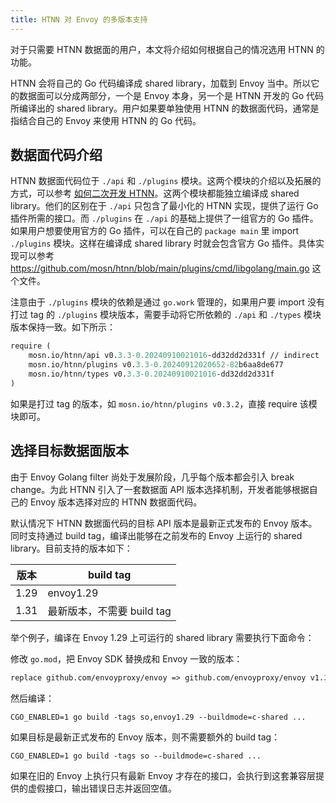 ```yaml
---
title: HTNN 对 Envoy 的多版本支持
---
```


对于只需要 HTNN 数据面的用户，本文将介绍如何根据自己的情况选用 HTNN 的功能。

HTNN 会将自己的 Go 代码编译成 shared library，加载到 Envoy 当中。所以它的数据面可以分成两部分，一个是 Envoy 本身，另一个是 HTNN 开发的 Go 代码所编译出的 shared library。用户如果要单独使用 HTNN 的数据面代码，通常是指结合自己的 Envoy 来使用 HTNN 的 Go 代码。

## 数据面代码介绍

HTNN 数据面代码位于 `./api` 和 `./plugins` 模块。这两个模块的介绍以及拓展的方式，可以参考 [如何二次开发 HTNN](./get_involved.md)。这两个模块都能独立编译成 shared library。他们的区别在于 `./api` 只包含了最小化的 HTNN 实现，提供了运行 Go 插件所需的接口。而 `./plugins` 在 `./api` 的基础上提供了一组官方的 Go 插件。如果用户想要使用官方的 Go 插件，可以在自己的 `package main` 里 import `./plugins` 模块。这样在编译成 shared library 时就会包含官方 Go 插件。具体实现可以参考 https://github.com/mosn/htnn/blob/main/plugins/cmd/libgolang/main.go 这个文件。

注意由于 `./plugins` 模块的依赖是通过 `go.work` 管理的，如果用户要 import 没有打过 tag 的 `./plugins` 模块版本，需要手动将它所依赖的 `./api` 和 `./types` 模块版本保持一致。如下所示：

```go.mod
require (
    mosn.io/htnn/api v0.3.3-0.20240910021016-dd32dd2d331f // indirect
    mosn.io/htnn/plugins v0.3.3-0.20240912020652-82b6aa8de677
    mosn.io/htnn/types v0.3.3-0.20240910021016-dd32dd2d331f
)
```

如果是打过 tag 的版本，如 `mosn.io/htnn/plugins v0.3.2`，直接 require 该模块即可。

## 选择目标数据面版本

由于 Envoy Golang filter 尚处于发展阶段，几乎每个版本都会引入 break change。为此 HTNN 引入了一套数据面 API 版本选择机制，开发者能够根据自己的 Envoy 版本选择对应的 HTNN 数据面代码。

默认情况下 HTNN 数据面代码的目标 API 版本是最新正式发布的 Envoy 版本。同时支持通过 build tag，编译出能够在之前发布的 Envoy 上运行的 shared library。目前支持的版本如下：

| 版本 | build tag                  |
|------|----------------------------|
| 1.29 | envoy1.29                  |
| 1.31 | 最新版本，不需要 build tag |

举个例子，编译在 Envoy 1.29 上可运行的 shared library 需要执行下面命令：

修改 `go.mod`，把 Envoy SDK 替换成和 Envoy 一致的版本：

```go.mod
replace github.com/envoyproxy/envoy => github.com/envoyproxy/envoy v1.29.5
```

然后编译：

```shell
CGO_ENABLED=1 go build -tags so,envoy1.29 --buildmode=c-shared ...
```

如果目标是最新正式发布的 Envoy 版本，则不需要额外的 build tag：

```shell
CGO_ENABLED=1 go build -tags so --buildmode=c-shared ...
```

如果在旧的 Envoy 上执行只有最新 Envoy 才存在的接口，会执行到这套兼容层提供的虚假接口，输出错误日志并返回空值。
